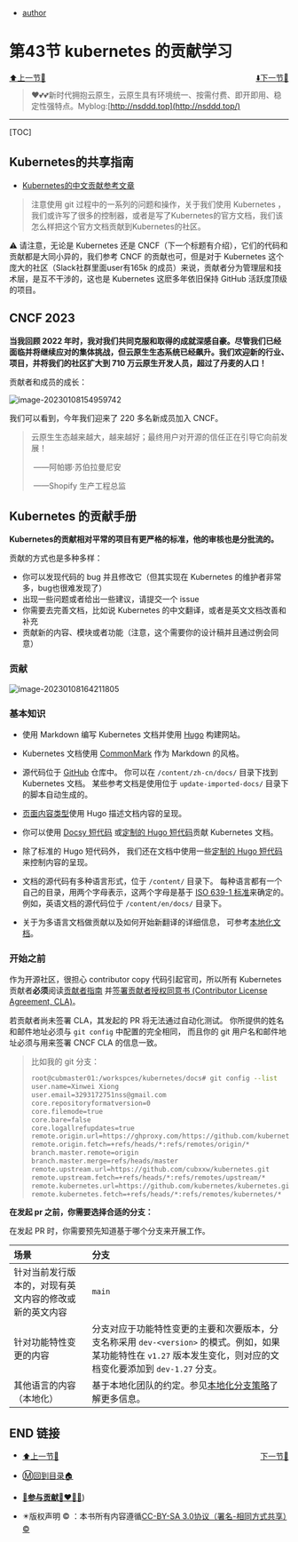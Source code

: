 + [author](http://nsddd.top)

# 第43节 kubernetes 的贡献学习

<div><a href = '42.md' style='float:left'>⬆️上一节🔗  </a><a href = '44.md' style='float: right'>  ⬇️下一节🔗</a></div>
<br>

> ❤️💕💕新时代拥抱云原生，云原生具有环境统一、按需付费、即开即用、稳定性强特点。Myblog:[http://nsddd.top](http://nsddd.top/)

---
[TOC]

## Kubernetes的共享指南

+ [Kubernetes的中文贡献参考文章](https://kubernetes.io/zh-cn/docs/contribute/suggesting-improvements/)

> 注意使用 git 过程中的一系列的问题和操作，关于我们使用 Kubernetes ，我们或许写了很多的控制器，或者是写了Kubernetes的官方文档，我们该怎么样把这个官方文档贡献到Kubernetes的社区。

⚠️ 请注意，无论是 Kubernetes 还是 CNCF（下一个标题有介绍），它们的代码和贡献都是大同小异的，我们参考 CNCF 的贡献也可，但是对于 Kubernetes 这个庞大的社区（Slack社群里面user有165k 的成员）来说，贡献者分为管理层和技术层，是互不干涉的，这也是 Kubernetes 这麽多年依旧保持 GitHub 活跃度顶级的项目。



## CNCF 2023

**当我回顾 2022 年时，我对我们共同克服和取得的成就深感自豪。尽管我们已经面临并将继续应对的集体挑战，但云原生生态系统已经飙升。我们欢迎新的行业、项目，并将我们的社区扩大到 710 万云原生开发人员，超过了丹麦的人口！**

贡献者和成员的成长：

![image-20230108154959742](http://sm.nsddd.top/sm202301081550482.png)

我们可以看到，今年我们迎来了 220 多名新成员加入 CNCF。

> 云原生生态越来越大，越来越好；最终用户对开源的信任正在引导它向前发展！
>
> ​					——阿帕娜·苏伯拉曼尼安
>
> ​					——Shopify 生产工程总监



## Kubernetes 的贡献手册

**Kubernetes的贡献相对平常的项目有更严格的标准，他的审核也是分批流的。**

贡献的方式也是多种多样：

+ 你可以发现代码的 bug 并且修改它（但其实现在 Kubernetes 的维护者非常多，bug也很难发现了）
+ 出现一些问题或者给出一些建议，请提交一个 issue 
+ 你需要去完善文档，比如说 Kubernetes 的中文翻译，或者是英文文档改善和补充
+ 贡献新的内容、模块或者功能（注意，这个需要你的设计稿并且通过例会同意）



### 贡献

![image-20230108164211805](http://sm.nsddd.top/sm202301081642932.png)



### 基本知识

+ 使用 Markdown 编写 Kubernetes 文档并使用 [Hugo](https://gohugo.io/) 构建网站。
+ Kubernetes 文档使用 [CommonMark](https://commonmark.org/) 作为 Markdown 的风格。
+ 源代码位于 [GitHub](https://github.com/kubernetes/website) 仓库中。 你可以在 `/content/zh-cn/docs/` 目录下找到 Kubernetes 文档。 某些参考文档是使用位于 `update-imported-docs/` 目录下的脚本自动生成的。
+ [页面内容类型](https://kubernetes.io/zh-cn/docs/contribute/style/page-content-types/)使用 Hugo 描述文档内容的呈现。

+ 你可以使用 [Docsy 短代码](https://www.docsy.dev/docs/adding-content/shortcodes/) 或[定制的 Hugo 短代码](https://kubernetes.io/zh-cn/docs/contribute/style/hugo-shortcodes/)贡献 Kubernetes 文档。
+ 除了标准的 Hugo 短代码外， 我们还在文档中使用一些[定制的 Hugo 短代码](https://kubernetes.io/zh-cn/docs/contribute/style/hugo-shortcodes/)来控制内容的呈现。
+ 文档的源代码有多种语言形式，位于 `/content/` 目录下。 每种语言都有一个自己的目录，用两个字母表示，这两个字母是基于 [ISO 639-1 标准](https://www.loc.gov/standards/iso639-2/php/code_list.php)来确定的。 例如，英语文档的源代码位于 `/content/en/docs/` 目录下。
+ 关于为多语言文档做贡献以及如何开始新翻译的详细信息， 可参考[本地化文档](https://kubernetes.io/zh-cn/docs/contribute/localization)。



### 开始之前[ ](https://kubernetes.io/zh-cn/docs/contribute/new-content/#before-you-begin)

作为开源社区，很担心 contributor copy 代码引起官司，所以所有 Kubernetes 贡献者**必须**阅读[贡献者指南](https://github.com/kubernetes/community/blob/master/contributors/guide/README.md) 并[签署贡献者授权同意书 (Contributor License Agreement, CLA)](https://github.com/kubernetes/community/blob/master/CLA.md)。

若贡献者尚未签署 CLA，其发起的 PR 将无法通过自动化测试。 你所提供的姓名和邮件地址必须与 `git config` 中配置的完全相同， 而且你的 git 用户名和邮件地址必须与用来签署 CNCF CLA 的信息一致。

> 比如我的 git 分支：
>
> ```bash
> root@cubmaster01:/workspces/kubernetes/docs# git config --list
> user.name=Xinwei Xiong
> user.email=3293172751nss@gmail.com
> core.repositoryformatversion=0
> core.filemode=true
> core.bare=false
> core.logallrefupdates=true
> remote.origin.url=https://ghproxy.com/https://github.com/kubernetes/kubernetes.git
> remote.origin.fetch=+refs/heads/*:refs/remotes/origin/*
> branch.master.remote=origin
> branch.master.merge=refs/heads/master
> remote.upstream.url=https://github.com/cubxxw/kubernetes.git
> remote.upstream.fetch=+refs/heads/*:refs/remotes/upstream/*
> remote.kubernetes.url=https://github.com/kubernetes/kubernetes.git
> remote.kubernetes.fetch=+refs/heads/*:refs/remotes/kubernetes/*
> ```



**在发起 pr 之前，你需要选择合适的分支：**

在发起 PR 时，你需要预先知道基于哪个分支来开展工作。

| 场景                                                   | 分支                                                         |
| :----------------------------------------------------- | :----------------------------------------------------------- |
| 针对当前发行版本的，对现有英文内容的修改或新的英文内容 | `main`                                                       |
| 针对功能特性变更的内容                                 | 分支对应于功能特性变更的主要和次要版本，分支名称采用 `dev-<version>` 的模式。例如，如果某功能特性在 `v1.27` 版本发生变化，则对应的文档变化要添加到 `dev-1.27` 分支。 |
| 其他语言的内容（本地化）                               | 基于本地化团队的约定。参见[本地化分支策略](https://kubernetes.io/zh-cn/docs/contribute/localization/#branching-strategy)了解更多信息。 |





## END 链接

<ul><li><div><a href = '42.md' style='float:left'>⬆️上一节🔗  </a><a href = '44.md' style='float: right'>  ️下一节🔗</a></div></li></ul>

+ [Ⓜ️回到目录🏠](../README.md)

+ [**🫵参与贡献💞❤️‍🔥💖**](https://nsddd.top/archives/contributors))

+ ✴️版权声明 &copy; ：本书所有内容遵循[CC-BY-SA 3.0协议（署名-相同方式共享）&copy;](http://zh.wikipedia.org/wiki/Wikipedia:CC-by-sa-3.0协议文本) 

